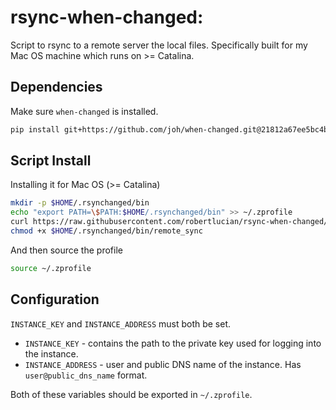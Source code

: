 # rsync-when-changed:

Script to rsync to a remote server the local files. Specifically built for my Mac OS machine which runs on >= Catalina.

## Dependencies

Make sure `when-changed` is installed.
```bash
pip install git+https://github.com/joh/when-changed.git@21812a67ee5bc4b56970843b86cedd4f8a733695
```

## Script Install

Installing it for Mac OS (>= Catalina)

```bash
mkdir -p $HOME/.rsynchanged/bin
echo "export PATH=\$PATH:$HOME/.rsynchanged/bin" >> ~/.zprofile
curl https://raw.githubusercontent.com/robertlucian/rsync-when-changed/master/remote_sync -o $HOME/.rsynchanged/bin/remote_sync
chmod +x $HOME/.rsynchanged/bin/remote_sync
```

And then source the profile

```bash
source ~/.zprofile
```

## Configuration

`INSTANCE_KEY` and `INSTANCE_ADDRESS` must both be set.
* `INSTANCE_KEY` - contains the path to the private key used for logging into the instance. 
* `INSTANCE_ADDRESS` - user and public DNS name of the instance. Has `user@public_dns_name` format.

Both of these variables should be exported in `~/.zprofile`.